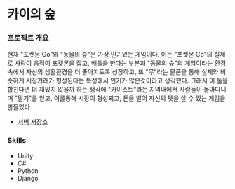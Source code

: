 # 카이의 숲
### 프로젝트 개요
현재 "포켓몬 Go"와 "동물의 숲"은 가장 인기있는 게임이다. 이는 "포켓몬 Go"의 실제로 사람이 움직여 포켓몬을 잡고, 배틀을 한다는 부분과 "동물의 숲"의 게임이라는 환경속에서 자신의 생활환경을 더 좋아지도록 성장하고, 또 "무"라는 물품을 통해 실제와 비슷하게 시장거래가 형성된다는 특성에서 인기가 많은것이라고 생각했다. 그래서 이 둘을 합친다면 더 재밌지 않을까 하는 생각에 "카이스트"라는 지역내에서 사람들이 돌아다니며 "딸기"를 얻고, 이를통해 시장이 형성되고, 돈을 벌어 자신의 펫을 살 수 있는 게임을 만들었다.
- [서버 저장소](https://github.com/woowonjin/MadCamp_Week4_Server)

### Skills
- Unity
- C#
- Python
- Django
